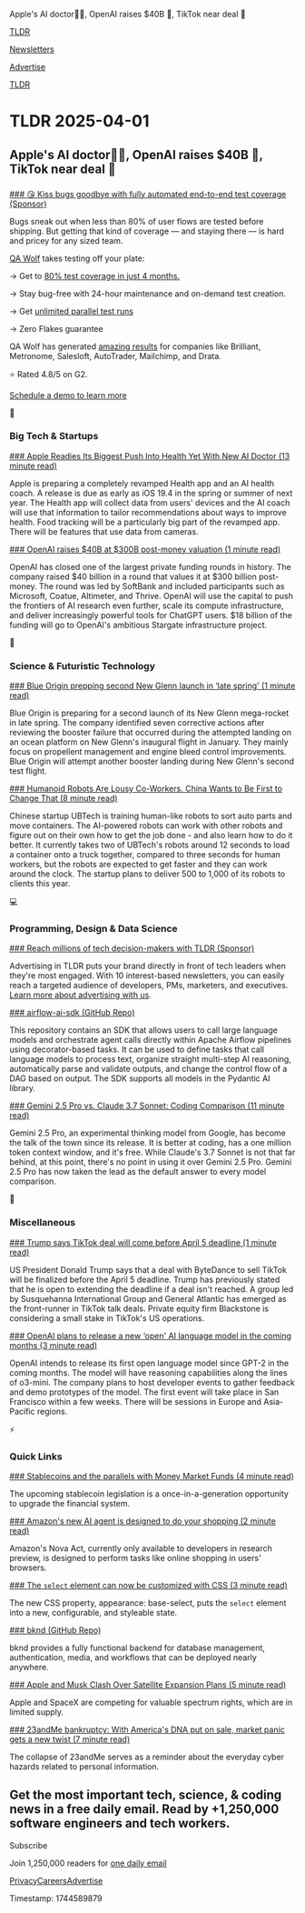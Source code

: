 Apple's AI doctor👨‍⚕️, OpenAI raises $40B 💸, TikTok near deal 📱

[TLDR](/)

[Newsletters](/newsletters)

[Advertise](https://advertise.tldr.tech/)

[TLDR](/)

# TLDR 2025-04-01

## Apple's AI doctor👨‍⚕️, OpenAI raises $40B 💸, TikTok near deal 📱

### 

[### 😘 Kiss bugs goodbye with fully automated end-to-end test coverage (Sponsor)](https://www.qawolf.com?utm_source=tldr&amp;utm_medium=newsletter&amp;utm_campaign=ACQ_All_Demo_Conversions__NewsletterAudience_-_Newsletter_KissBugsGoodbye_20250401-None_Experiment-FALSE&amp;utm_term=headline-KissBugsGoodbyeWithFullyAutomatedEndToEndTestCoverage&amp;utm_content=KissBugsGoodbye_ScheduleADemoToLearnMore__Headline%3AKissBugsGoodbyeWithFullyAutomatedEndToEndTestCoverage____Newsletter-PrimaryPlacement_20250401_v1_)

Bugs sneak out when less than 80% of user flows are tested before shipping. But getting that kind of coverage — and staying there — is hard and pricey for any sized team.

[QA Wolf](https://www.qawolf.com?utm_source=tldr&utm_medium=newsletter&utm_campaign=ACQ_All_Demo_Conversions__NewsletterAudience_-_Newsletter_KissBugsGoodbye_20250401-None_Experiment-FALSE&utm_term=body-QAWolf&utm_content=KissBugsGoodbye_ScheduleADemoToLearnMore__Headline%3AKissBugsGoodbyeWithFullyAutomatedEndToEndTestCoverage____Newsletter-PrimaryPlacement_20250401_v1_) takes testing off your plate:

→ Get to [80% test coverage in just 4 months.](https://www.qawolf.com/how-it-works?utm_source=tldr&utm_medium=newsletter&utm_campaign=ACQ_All_Demo_Conversions__NewsletterAudience_-_Newsletter_KissBugsGoodbye_20250401-None_Experiment-FALSE&utm_term=body-80PercentTestCoverageInJust4Months&utm_content=KissBugsGoodbye_ScheduleADemoToLearnMore__Headline%3AKissBugsGoodbyeWithFullyAutomatedEndToEndTestCoverage____Newsletter-PrimaryPlacement_20250401_v1_)

→ Stay bug-free with 24-hour maintenance and on-demand test creation.

→ Get [unlimited parallel test runs](https://www.qawolf.com/how-it-works?utm_source=tldr&utm_medium=newsletter&utm_campaign=ACQ_All_Demo_Conversions__NewsletterAudience_-_Newsletter_KissBugsGoodbye_20250401-None_Experiment-FALSE&utm_term=body-UnlimitedParallelTestRuns&utm_content=KissBugsGoodbye_ScheduleADemoToLearnMore__Headline%3AKissBugsGoodbyeWithFullyAutomatedEndToEndTestCoverage____Newsletter-PrimaryPlacement_20250401_v1_)

→ Zero Flakes guarantee

QA Wolf has generated [amazing results](https://www.qawolf.com/case-studies?utm_source=tldr&utm_medium=newsletter&utm_campaign=ACQ_All_Demo_Conversions__NewsletterAudience_-_Newsletter_KissBugsGoodbye_20250401-None_Experiment-FALSE&utm_term=body-AmazingResults&utm_content=KissBugsGoodbye_ScheduleADemoToLearnMore__Headline%3AKissBugsGoodbyeWithFullyAutomatedEndToEndTestCoverage____Newsletter-PrimaryPlacement_20250401_v1_) for companies like Brilliant, Metronome, Salesloft, AutoTrader, Mailchimp, and Drata.

⭐ Rated 4.8/5 on G2.

[Schedule a demo to learn more](https://www.qawolf.com?utm_source=tldr&utm_medium=newsletter&utm_campaign=ACQ_All_Demo_Conversions__NewsletterAudience_-_Newsletter_KissBugsGoodbye_20250401-None_Experiment-FALSE&utm_term=cta-ScheduleADemoToLearnMore&utm_content=KissBugsGoodbye_ScheduleADemoToLearnMore__Headline%3AKissBugsGoodbyeWithFullyAutomatedEndToEndTestCoverage____Newsletter-PrimaryPlacement_20250401_v1_)

📱

### Big Tech & Startups

[### Apple Readies Its Biggest Push Into Health Yet With New AI Doctor (13 minute read)](https://www.bloomberg.com/news/newsletters/2025-03-30/apple-readies-biggest-push-into-health-yet-with-revamped-app-ai-doctor-service-m8vl97k2?accessToken=eyJhbGciOiJIUzI1NiIsInR5cCI6IkpXVCJ9.eyJzb3VyY2UiOiJTdWJzY3JpYmVyR2lmdGVkQXJ0aWNsZSIsImlhdCI6MTc0MzQ3NjA4MywiZXhwIjoxNzQ0MDgwODgzLCJhcnRpY2xlSWQiOiJTVFhRT0hUMVVNMFcwMCIsImJjb25uZWN0SWQiOiI2NTc1NjkyN0UwMkM0N0MwQkQ0MDNEQTJGMEUyNzIyMyJ9.PElV_UJlbuNkUvirm52B-x_5pBGDlR6IMK19ru050AE&amp;utm_source=tldrnewsletter)

Apple is preparing a completely revamped Health app and an AI health coach. A release is due as early as iOS 19.4 in the spring or summer of next year. The Health app will collect data from users' devices and the AI coach will use that information to tailor recommendations about ways to improve health. Food tracking will be a particularly big part of the revamped app. There will be features that use data from cameras.

[### OpenAI raises $40B at $300B post-money valuation (1 minute read)](https://techcrunch.com/2025/03/31/openai-raises-40b-at-300b-post-money-valuation/?utm_source=tldrnewsletter)

OpenAI has closed one of the largest private funding rounds in history. The company raised $40 billion in a round that values it at $300 billion post-money. The round was led by SoftBank and included participants such as Microsoft, Coatue, Altimeter, and Thrive. OpenAI will use the capital to push the frontiers of AI research even further, scale its compute infrastructure, and deliver increasingly powerful tools for ChatGPT users. $18 billion of the funding will go to OpenAI's ambitious Stargate infrastructure project.

🚀

### Science & Futuristic Technology

[### Blue Origin prepping second New Glenn launch in ‘late spring' (1 minute read)](https://techcrunch.com/2025/03/31/blue-origin-prepping-second-new-glenn-launch-in-late-spring/?utm_source=tldrnewsletter)

Blue Origin is preparing for a second launch of its New Glenn mega-rocket in late spring. The company identified seven corrective actions after reviewing the booster failure that occurred during the attempted landing on an ocean platform on New Glenn's inaugural flight in January. They mainly focus on propellent management and engine bleed control improvements. Blue Origin will attempt another booster landing during New Glenn's second test flight.

[### Humanoid Robots Are Lousy Co-Workers. China Wants to Be First to Change That (8 minute read)](https://www.wsj.com/tech/ai/humanoid-robots-are-lousy-co-workers-china-wants-to-be-first-to-change-that-0fe8528c?st=beJgvY&reflink=desktopwebshare_permalink&utm_source=tldrnewsletter)

Chinese startup UBTech is training human-like robots to sort auto parts and move containers. The AI-powered robots can work with other robots and figure out on their own how to get the job done - and also learn how to do it better. It currently takes two of UBTech's robots around 12 seconds to load a container onto a truck together, compared to three seconds for human workers, but the robots are expected to get faster and they can work around the clock. The startup plans to deliver 500 to 1,000 of its robots to clients this year.

💻

### Programming, Design & Data Science

[### Reach millions of tech decision-makers with TLDR (Sponsor)](https://advertise.tldr.tech/?utm_source=tldr&amp;utm_medium=newsletter&amp;utm_campaign=secondary04012025)

Advertising in TLDR puts your brand directly in front of tech leaders when they're most engaged. With 10 interest-based newsletters, you can easily reach a targeted audience of developers, PMs, marketers, and executives. [Learn more about advertising with us](https://advertise.tldr.tech/?utm_source=tldr&utm_medium=newsletter&utm_campaign=secondary04012025).

[### airflow-ai-sdk (GitHub Repo)](https://github.com/astronomer/airflow-ai-sdk?tab=readme-ov-file&amp;utm_source=tldrnewsletter)

This repository contains an SDK that allows users to call large language models and orchestrate agent calls directly within Apache Airflow pipelines using decorator-based tasks. It can be used to define tasks that call language models to process text, organize straight multi-step AI reasoning, automatically parse and validate outputs, and change the control flow of a DAG based on output. The SDK supports all models in the Pydantic AI library.

[### Gemini 2.5 Pro vs. Claude 3.7 Sonnet: Coding Comparison (11 minute read)](https://composio.dev/blog/gemini-2-5-pro-vs-claude-3-7-sonnet-coding-comparison/?utm_source=tldrnewsletter)

Gemini 2.5 Pro, an experimental thinking model from Google, has become the talk of the town since its release. It is better at coding, has a one million token context window, and it's free. While Claude's 3.7 Sonnet is not that far behind, at this point, there's no point in using it over Gemini 2.5 Pro. Gemini 2.5 Pro has now taken the lead as the default answer to every model comparison.

🎁

### Miscellaneous

[### Trump says TikTok deal will come before April 5 deadline (1 minute read)](https://techcrunch.com/2025/03/31/trump-says-tiktok-deal-will-come-before-april-5-deadline/?utm_source=tldrnewsletter)

US President Donald Trump says that a deal with ByteDance to sell TikTok will be finalized before the April 5 deadline. Trump has previously stated that he is open to extending the deadline if a deal isn't reached. A group led by Susquehanna International Group and General Atlantic has emerged as the front-runner in TikTok talk deals. Private equity firm Blackstone is considering a small stake in TikTok's US operations.

[### OpenAI plans to release a new ‘open' AI language model in the coming months (3 minute read)](https://techcrunch.com/2025/03/31/openai-plans-to-release-a-new-open-language-model-in-the-coming-months/?utm_source=tldrnewsletter)

OpenAI intends to release its first open language model since GPT-2 in the coming months. The model will have reasoning capabilities along the lines of o3-mini. The company plans to host developer events to gather feedback and demo prototypes of the model. The first event will take place in San Francisco within a few weeks. There will be sessions in Europe and Asia-Pacific regions.

⚡

### Quick Links

[### Stablecoins and the parallels with Money Market Funds (4 minute read)](https://x.com/shawnwlim/status/1906022897447309391?s=12&utm_source=tldrnewsletter)

The upcoming stablecoin legislation is a once-in-a-generation opportunity to upgrade the financial system.

[### Amazon's new AI agent is designed to do your shopping (2 minute read)](https://www.theverge.com/news/639688/amazon-nova-act-ai-agent-web-browser?utm_source=tldrnewsletter)

Amazon's Nova Act, currently only available to developers in research preview, is designed to perform tasks like online shopping in users' browsers.

[### The `select` element can now be customized with CSS (3 minute read)](https://developer.chrome.com/blog/a-customizable-select?utm_source=tldrnewsletter)

The new CSS property, appearance: base-select, puts the `select` element into a new, configurable, and styleable state.

[### bknd (GitHub Repo)](https://github.com/bknd-io/bknd?utm_source=tldrnewsletter)

bknd provides a fully functional backend for database management, authentication, media, and workflows that can be deployed nearly anywhere.

[### Apple and Musk Clash Over Satellite Expansion Plans (5 minute read)](https://www.wsj.com/tech/apple-elon-musk-satellite-cell-phone-services-ed2d2730?st=4HBBzJ&reflink=desktopwebshare_permalink&utm_source=tldrnewsletter)

Apple and SpaceX are competing for valuable spectrum rights, which are in limited supply.

[### 23andMe bankruptcy: With America's DNA put on sale, market panic gets a new twist (7 minute read)](https://www.cnbc.com/2025/03/30/23andme-bankruptcy-selling-deleting-dna-genetic-testing.html?utm_source=tldrnewsletter)

The collapse of 23andMe serves as a reminder about the everyday cyber hazards related to personal information.

## Get the most important tech, science, & coding news in a free daily email. Read by +1,250,000 software engineers and tech workers.

Subscribe

Join 1,250,000 readers for [one daily email](/api/latest/tech)

[Privacy](/privacy)[Careers](https://jobs.ashbyhq.com/tldr.tech)[Advertise](/tech/advertise)

Timestamp: 1744589879